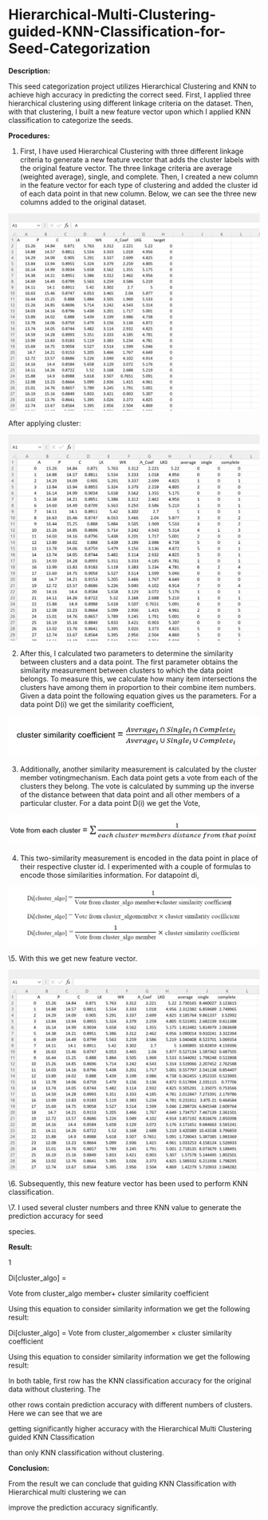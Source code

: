# Hierarchical-Multi-Clustering-guided-KNN-Classification-for-Seed-Categorization

**Description:**

This seed categorization project utilizes Hierarchical Clustering and KNN to achieve high accuracy in predicting the correct seed. First, I applied three hierarchical clustering using different linkage criteria on the dataset. Then, with that clustering, I built a new feature vector upon which I applied KNN classification to categorize the seeds.

**Procedures:**

1. First, I have used Hierarchical Clustering with three different linkage criteria to generate a new feature vector that adds the cluster labels with the original feature vector. The three linkage criteria are average (weighted average), single, and complete. Then, I created a new column in the feature vector for each type of clustering and added the cluster id of each data point in that new column. Below, we can see the three new columns added to the original dataset.

![My Image](images/my-image1.png)

After applying cluster:

![My Image](images/my-image2.png)

2. After this, I calculated two parameters to determine the similarity between clusters and a data point. The first parameter obtains the similarity measurement between clusters to which the data point belongs. To measure this, we calculate how many item intersections the clusters have among them in proportion to their combine item numbers. Given a data point the following equation gives us the parameters. For a data point D(i) we get the similarity coefficient,

![My Image](images/my-image3.png)

3. Additionally, another similarity measurement is calculated by the cluster member votingmechanism. Each data point gets a vote from each of the clusters they belong. The vote is calculated by summing up the inverse of the distance between that data point and all other members of a particular cluster. For a data point D(i) we get the Vote,

![My Image](images/my-image4.png)

4. This two-similarity measurement is encoded in the data point in place of their respective cluster id. I experimented with a couple of formulas to encode those similarities information. For datapoint di,

![My Image](images/my-image5.png)

\5. With this we get new feature vector.

![My Image](images/my-image6.png)

\6. Subsequently, this new feature vector has been used to perform KNN classification.





\7. I used several cluster numbers and three KNN value to generate the prediction accuracy for seed

species.

**Result:**

1

Di[cluster\_algo] =

Vote from cluster\_algo member+ cluster similarity coefficient

Using this equation to consider similarity information we get the following result:





Di[cluster\_algo] = Vote from cluster\_algomember × cluster similarity coefficient

Using this equation to consider similarity information we get the following result:

In both table, first row has the KNN classification accuracy for the original data without clustering. The

other rows contain prediction accuracy with different numbers of clusters. Here we can see that we are

getting significantly higher accuracy with the Hierarchical Multi Clustering guided KNN Classification

than only KNN classification without clustering.





**Conclusion:**

From the result we can conclude that guiding KNN Classification with Hierarchical multi clustering we can

improve the prediction accuracy significantly.
